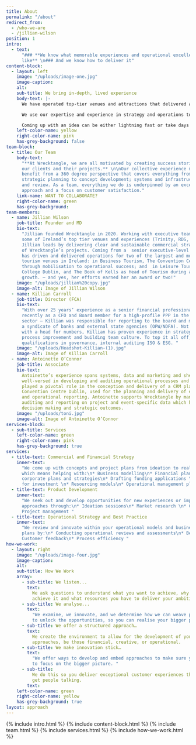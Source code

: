 ```yaml
---
title: About
permalink: "/about"
redirect_from:
  - /who-we-are
  - /jillian-wilson
position: 1
intro:
  - text:
      "### **We know what memorable experiences and operational excellence looks
      like** \n### And we know how to deliver it"
content-block:
  - layout: left
    image: "/uploads/image-one.jpg"
    image-caption:
    alt:
    sub-title: We bring in-depth, lived experience
    body-text: |-
      We have operated top-tier venues and attractions that delivered ambitious commercial targets.

      We use our expertise and experience in strategy and operations to support you step by step. This might look like taking care of all the details, financial planning, market research and accreditation processes. Or developing a visitor experience from scratch.

      Coming up with an idea can be either lightning fast or take days spent in a meeting room with an empty whiteboard. To bring these ideas to life, we offer practical solutions, grounded in best practice, and centred on what you want to achieve.
    left-color-name: yellow
    right-color-name: pink
    has-grey-background: false
team-block:
  - title: Our Team
    body-text:
      "**At Wrecktangle, we are all motivated by creating success stories for
      our clients and their projects.** \n\nOur collective experience means clients
      benefit from a 360 degree perspective that covers everything from commercial and
      strategic planning to concept development; systems and infrastructure to audit
      and review. As a team, everything we do is underpinned by an excellent operational
      approach and a focus on customer satisfaction."
    link-name: WANT TO COLLABORATE?
    right-color-name: green
    has-grey-background:
team-members:
  - name: Jillian Wilson
    job-title: Founder and MD
    bio-text:
      "Jillian founded Wrecktangle in 2020. Working with executive teams in
      some of Ireland’s top tier venues and experiences (Trinity, RDS, Theatre of Light),
      Jillian leads by delivering clear and sustainable commercial strategies for all
      of Wrecktangle’s projects. Coming from a  senior executive-level background, Jillian
      has driven and delivered operations for two of the largest and most successful
      tourism venues in Ireland: in Business Tourism, The Convention Centre Dublin (CCD)
      through mobilisation to operational success; and  in Leisure Tourism, at Trinity
      College Dublin, and The Book of Kells as Head of Tourism during a period of exceptional
      growth. – and yes, her efforts earned her an award or two!"
    image: "/uploads/jillian%20copy.jpg"
    image-alt: Image of Jillian Wilson
  - name: Killian Carroll
    job-title: Director (FCA)
    bio-text:
      "With over 25 years’ experience as a senior financial professional – most
      recently as a CFO and Board member for a high-profile PPP in the business tourism
      sector – Killian was responsible for reporting to the board and managing the relationship  with
      a syndicate of banks and external state agencies (OPW/NDFA). Not just someone
      with a head for numbers, Killian has proven experience in strategic planning,
      process improvement and building team culture. To top it all off, he also holds
      qualifications in governance, internal auditing ISO & ESG. "
    image: "/uploads/Headshot-Killian-(1).jpg"
    image-alt: Image of Killian Carroll
  - name: Antoinette O’Connor
    job-title: Associate
    bio-text:
      Antoinette’s experience spans systems, data and marketing and she  is
      well-versed in developing and auditing operational processes and procedures. She
      played a pivotal role in the conception and delivery of a CRM platform in the
      Convention Centre Dublin, used for the planning and delivery of events and financial
      and operational reporting. Antoinette supports Wrecktangle by managing, analysing,
      auditing and reporting on project and event-specific data which helps drive commercial
      decision making and strategic outcomes.
    image: "/uploads/toni.jpg"
    image-alt: Image of Antoinette O’Connor
services-block:
  - sub-title: Services
    left-color-name: green
    right-color-name: pink
    has-grey-background: true
services:
  - title-text: Commercial and Financial Strategy
    inner-text:
      "We come up with concepts and project plans from ideation to realisation,
      which means helping with:\n* Business modelling\n* Financial planning \n* Developing
      corporate plans and strategies\n* Drafting funding applications \n* Presentations
      for investment \n* Resourcing models\n* Operational management plans"
  - title-text: Product Development
    inner-text:
      "We seek out and develop opportunities for new experiences or improved
      approaches through:\n* Ideation sessions\n* Market research \n* Commercial assessments\n*
      Project management "
  - title-text: Operational Strategy and Best Practice
    inner-text:
      "We review and innovate within your operational models and business
      plans by:\n* Conducting operational reviews and assessments\n* Benchmarking\n*
      Customer feedback\n* Process efficiency "
how-we-work:
  - layout: right
    image: "/uploads/image-four.jpg"
    image-caption:
    alt:
    sub-title: How We Work
    array:
      - sub-title: We listen...
        text:
          We ask questions to understand what you want to achieve, why you want to
          achieve it and what resources you have to deliver your ambition.
      - sub-title: We analyse...
        text:
          "​We examine, we innovate, and we determine how we can weave past any roadblocks
          to unlock the opportunities, so you can realise your bigger picture objectives."
      - sub-title: We offer a structured approach…
        text:
          We create the environment to allow for the development of your strategic
          approaches, be those financial, creative, or operational.
      - sub-title: We make innovation stick…
        text:
          "We offer ways to develop and embed approaches to make sure you continue
          to focus on the bigger picture. "
      - sub-title:
          We do this so you deliver exceptional customer experiences that will
          get people talking.
        text:
    left-color-name: green
    right-color-name: yellow
    has-grey-background: true
layout: approach
---
```


{% include intro.html %}
{% include content-block.html %}
{% include team.html %}
{% include services.html %}
{% include how-we-work.html %}
